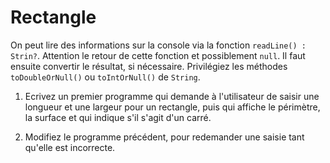 # Rectangle

On peut lire des informations sur la console via la fonction `readLine() : Strin?`. Attention le retour de cette fonction et possiblement `null`.
Il faut ensuite convertir le résultat, si nécessaire. Privilégiez les méthodes `toDoubleOrNull()` ou  `toIntOrNull()` de `String`.

1. Ecrivez un premier programme qui demande à l'utilisateur de saisir une longueur et une largeur pour un rectangle, puis qui affiche le périmètre, la surface et qui indique s'il s'agit d'un carré.

2. Modifiez le programme précédent, pour redemander une saisie tant qu'elle est incorrecte.
